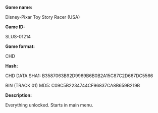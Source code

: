 **Game name:**

Disney-Pixar Toy Story Racer (USA)

**Game ID:**

SLUS-01214

**Game format:**

CHD

**Hash:**

CHD DATA SHA1: B3587063B92D9969B6B0B2A15C87C2D667DC5566

BIN (TRACK 01) MD5: C09C5B2234744CF96837CA8B659B219B

**Description:**

Everything unlocked. Starts in main menu.